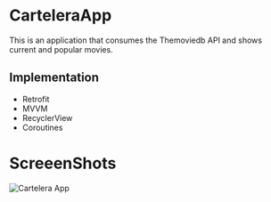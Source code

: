 # CarteleraApp
This is an application that consumes the Themoviedb API and shows current and popular movies. 

## Implementation 
- Retrofit
- MVVM
- RecyclerView
- Coroutines

# ScreeenShots
![Cartelera App](https://github.com/hectorg13/CarteleraApp/assets/111255642/1f1d41ab-a3ea-4cfe-982c-cf32f3e7b148)
